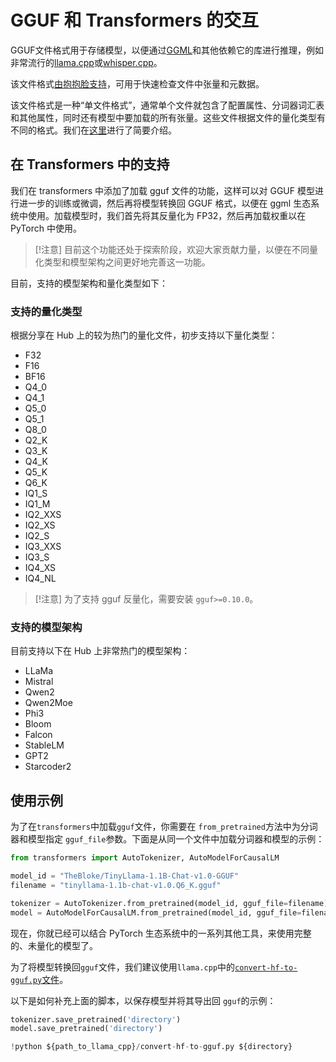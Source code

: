 <!--
Copyright 2023 The HuggingFace Team. All rights reserved.

Licensed under the Apache License, Version 2.0 (the "License"); you may not use this file except in compliance with
the License. You may obtain a copy of the License at

http://www.apache.org/licenses/LICENSE-2.0

Unless required by applicable law or agreed to in writing, software distributed under the License is distributed on
an "AS IS" BASIS, WITHOUT WARRANTIES OR CONDITIONS OF ANY KIND, either express or implied. See the License for the
specific language governing permissions and limitations under the License.

⚠️ Note that this file is in Markdown but contain specific syntax for our doc-builder (similar to MDX) that may not be
rendered properly in your Markdown viewer.
-->

# GGUF 和 Transformers 的交互

GGUF文件格式用于存储模型，以便通过[GGML](https://github.com/ggerganov/ggml)和其他依赖它的库进行推理，例如非常流行的[llama.cpp](https://github.com/ggerganov/llama.cpp)或[whisper.cpp](https://github.com/ggerganov/whisper.cpp)。

该文件格式[由抱抱脸支持](https://huggingface.co/docs/hub/en/gguf)，可用于快速检查文件中张量和元数据。

该文件格式是一种“单文件格式”，通常单个文件就包含了配置属性、分词器词汇表和其他属性，同时还有模型中要加载的所有张量。这些文件根据文件的量化类型有不同的格式。我们在[这里](https://huggingface.co/docs/hub/en/gguf#quantization-types)进行了简要介绍。

## 在 Transformers 中的支持

我们在 transformers 中添加了加载 gguf 文件的功能，这样可以对 GGUF 模型进行进一步的训练或微调，然后再将模型转换回 GGUF 格式，以便在 ggml 生态系统中使用。加载模型时，我们首先将其反量化为 FP32，然后再加载权重以在 PyTorch 中使用。

>    [!注意]
>    目前这个功能还处于探索阶段，欢迎大家贡献力量，以便在不同量化类型和模型架构之间更好地完善这一功能。

目前，支持的模型架构和量化类型如下：

### 支持的量化类型

根据分享在 Hub 上的较为热门的量化文件，初步支持以下量化类型：

- F32
- F16
- BF16
- Q4_0
- Q4_1
- Q5_0
- Q5_1
- Q8_0
- Q2_K
- Q3_K
- Q4_K
- Q5_K
- Q6_K
- IQ1_S
- IQ1_M
- IQ2_XXS
- IQ2_XS
- IQ2_S
- IQ3_XXS
- IQ3_S
- IQ4_XS
- IQ4_NL

>    [!注意]
>    为了支持 gguf 反量化，需要安装 `gguf>=0.10.0`。

### 支持的模型架构

目前支持以下在 Hub 上非常热门的模型架构：

- LLaMa
- Mistral
- Qwen2
- Qwen2Moe
- Phi3
- Bloom
- Falcon
- StableLM
- GPT2
- Starcoder2

## 使用示例

为了在`transformers`中加载`gguf`文件，你需要在 `from_pretrained`方法中为分词器和模型指定 `gguf_file`参数。下面是从同一个文件中加载分词器和模型的示例：

```py
from transformers import AutoTokenizer, AutoModelForCausalLM

model_id = "TheBloke/TinyLlama-1.1B-Chat-v1.0-GGUF"
filename = "tinyllama-1.1b-chat-v1.0.Q6_K.gguf"

tokenizer = AutoTokenizer.from_pretrained(model_id, gguf_file=filename)
model = AutoModelForCausalLM.from_pretrained(model_id, gguf_file=filename)
```

现在，你就已经可以结合 PyTorch 生态系统中的一系列其他工具，来使用完整的、未量化的模型了。

为了将模型转换回`gguf`文件，我们建议使用`llama.cpp`中的[`convert-hf-to-gguf.py`文件](https://github.com/ggerganov/llama.cpp/blob/master/convert_hf_to_gguf.py)。

以下是如何补充上面的脚本，以保存模型并将其导出回 `gguf`的示例：

```py
tokenizer.save_pretrained('directory')
model.save_pretrained('directory')

!python ${path_to_llama_cpp}/convert-hf-to-gguf.py ${directory}
```